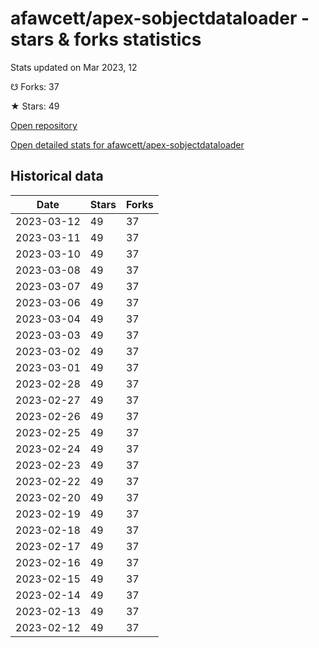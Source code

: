 # afawcett/apex-sobjectdataloader - stars & forks statistics

Stats updated on Mar 2023, 12

☋ Forks: 37

★ Stars: 49

[Open repository](https://github.com/afawcett/apex-sobjectdataloader)

[Open detailed stats for afawcett/apex-sobjectdataloader](https://reviewgithub.com/rep/afawcett/apex-sobjectdataloader)

## Historical data
| Date | Stars | Forks |
|------|-------|-------|
| 2023-03-12 | 49 | 37 | 
| 2023-03-11 | 49 | 37 | 
| 2023-03-10 | 49 | 37 | 
| 2023-03-08 | 49 | 37 | 
| 2023-03-07 | 49 | 37 | 
| 2023-03-06 | 49 | 37 | 
| 2023-03-04 | 49 | 37 | 
| 2023-03-03 | 49 | 37 | 
| 2023-03-02 | 49 | 37 | 
| 2023-03-01 | 49 | 37 | 
| 2023-02-28 | 49 | 37 | 
| 2023-02-27 | 49 | 37 | 
| 2023-02-26 | 49 | 37 | 
| 2023-02-25 | 49 | 37 | 
| 2023-02-24 | 49 | 37 | 
| 2023-02-23 | 49 | 37 | 
| 2023-02-22 | 49 | 37 | 
| 2023-02-20 | 49 | 37 | 
| 2023-02-19 | 49 | 37 | 
| 2023-02-18 | 49 | 37 | 
| 2023-02-17 | 49 | 37 | 
| 2023-02-16 | 49 | 37 | 
| 2023-02-15 | 49 | 37 | 
| 2023-02-14 | 49 | 37 | 
| 2023-02-13 | 49 | 37 | 
| 2023-02-12 | 49 | 37 | 


